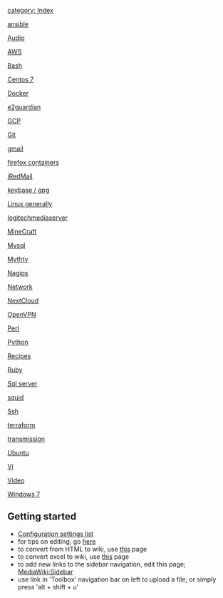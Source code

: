 [category: Index](category:_Index "wikilink")

[ansible](ansible "wikilink")

[Audio](Audio "wikilink")

[AWS](AWS "wikilink")

[Bash](Bash "wikilink")

[Centos 7](Centos_7 "wikilink")

[Docker](Docker "wikilink")

[e2guardian](e2guardian "wikilink")

[GCP](GCP "wikilink")

[Git](Git "wikilink")

[gmail](gmail "wikilink")

[firefox containers](firefox_containers "wikilink")

[iRedMail](iRedMail "wikilink")

[keybase / gpg](keybase_/_gpg "wikilink")

[Linux generally](Linux_generally "wikilink")

[logitechmediaserver](logitechmediaserver "wikilink")

[MineCraft](MineCraft "wikilink")

[Mysql](Mysql "wikilink")

[Mythtv](Mythtv "wikilink")

[Nagios](Nagios "wikilink")

[Network](Network "wikilink")

[NextCloud](NextCloud "wikilink")

[OpenVPN](OpenVPN "wikilink")

[Perl](Perl "wikilink")

[Python](Python "wikilink")

[Recipes](Recipes "wikilink")

[Ruby](Ruby "wikilink")

[Sql server](Sql_server "wikilink")

[squid](squid "wikilink")

[Ssh](Ssh "wikilink")

[terraform](terraform "wikilink")

[transmission](transmission "wikilink")

[Ubuntu](Ubuntu "wikilink")

[Vi](Vi "wikilink")

[Video](Video "wikilink")

[Windows 7](Windows_7 "wikilink")

## Getting started

  - [Configuration settings
    list](http://www.mediawiki.org/wiki/Manual:Configuration_settings)
  - for tips on editing, go
    [here](http://meta.wikimedia.org/wiki/Help:Contents#For_editors)
  - to convert from HTML to wiki, use
    [this](https://tools.wmflabs.org/magnustools/html2wiki.php) page
  - to convert excel to wiki, use
    [this](http://excel2wiki.net/index.php) page
  - to add new links to the sidebar navigation, edit this page;
    [MediaWiki:Sidebar](MediaWiki:Sidebar "wikilink")
  - use link in 'Toolbox' navigation bar on left to upload a file, or
    simply press 'alt + shift + u'